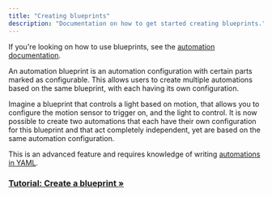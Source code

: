 ```yaml
---
title: "Creating blueprints"
description: "Documentation on how to get started creating blueprints."
---
```


<div class='note'>

If you're looking on how to use blueprints, see the [automation documentation](/docs/automation/using_blueprints/).

</div>

An automation blueprint is an automation configuration with certain parts marked as configurable. This allows users to create multiple automations based on the same blueprint, with each having its own configuration.

Imagine a blueprint that controls a light based on motion, that allows you to configure the motion sensor to trigger on, and the light to control. It is now possible to create two automations that each have their own configuration for this blueprint and that act completely independent, yet are based on the same automation configuration.

<div class='note'>

This is an advanced feature and requires knowledge of writing [automations in YAML](/docs/automation/yaml/).

</div>

### [Tutorial: Create a blueprint &raquo;](/docs/blueprint/tutorial/)
